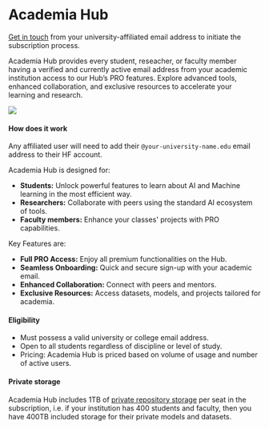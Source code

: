 # Academia Hub

<Tip>
<a href="https://huggingface.co/contact/sales?from=academia" target="_blank">Get in touch</a> from your university-affiliated email address to initiate the subscription process.
</Tip>

Academia Hub provides every student, reseacher, or faculty member having a verified and currently active email address from your academic institution access to our Hub’s PRO features. Explore advanced tools, enhanced collaboration, and exclusive resources to accelerate your learning and research.

<a href="https://huggingface.co/contact/sales?from=academia" class="flex justify-center">
    <img class="block" src="https://huggingface.co/datasets/julien-c/documentation-images/resolve/main/AcademiaHub.png" />
</a>

#### How does it work

Any affiliated user will need to add their `@your-university-name.edu` email address to their HF account.

Academia Hub is designed for:
- **Students:** Unlock powerful features to learn about AI and Machine learning in the most efficient way.
- **Researchers:** Collaborate with peers using the standard AI ecosystem of tools.
- **Faculty members:** Enhance your classes' projects with PRO capabilities.

Key Features are:

- **Full PRO Access:** Enjoy all premium functionalities on the Hub.
- **Seamless Onboarding:** Quick and secure sign-up with your academic email.
- **Enhanced Collaboration:** Connect with peers and mentors.
- **Exclusive Resources:** Access datasets, models, and projects tailored for academia.

#### Eligibility

- Must possess a valid university or college email address.
- Open to all students regardless of discipline or level of study.
- Pricing: Academia Hub is priced based on volume of usage and number of active users. 

#### Private storage

Academia Hub includes 1TB of [private repository storage](./storage-limits) per seat in the subscription, i.e. if your institution has 400 students and faculty, then you have 400TB included storage for their private models and datasets.
